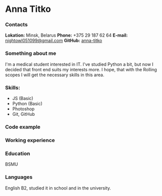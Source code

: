 # Anna Titko

### Contacts
**Lokation:** Minsk, Belarus
**Phone:** +375 29 187 62 64
**E-mail:** nightowl051099@gmail.com
**GitHub:** [anna-titko](https://github.com/anna-titko)

### Something about me
I'm a medical student interested in IT. I've studied Python a bit, but now I decided that front end suits my interests more. I hope, that with the Rolling scopes I will get the necessary skills in this area.

### Skills:
* JS (Basic)
* Python (Basic)
* Photoshop
* Git, GitHub

### Code example

### Working experience

### Education
BSMU

### Languages
English B2, studied it in school and in the university.
